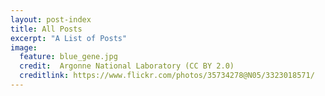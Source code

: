 ```yaml
---
layout: post-index
title: All Posts
excerpt: "A List of Posts"
image:
  feature: blue_gene.jpg
  credit:  Argonne National Laboratory (CC BY 2.0)
  creditlink: https://www.flickr.com/photos/35734278@N05/3323018571/
---
```

